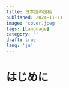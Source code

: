```yaml
---
title: 日本語の投稿
published: 2024-11-11
image: 'cover.jpeg'
tags: [Language]
category: ''
draft: true 
lang: 'ja'
---
```


# はじめに